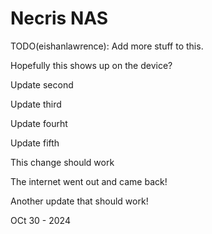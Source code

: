 # Necris NAS

TODO(eishanlawrence): Add more stuff to this.

Hopefully this shows up on the device?

Update second

Update third

Update fourht

Update fifth

This change should work

The internet went out and came back!

Another update that should work!

OCt 30 - 2024
